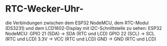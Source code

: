 # RTC-Wecker-Uhr-
die Verbindungen zwischen dem ESP32 NodeMCU, dem RTC-Modul (DS3231) und dem LCD1602-Display mit I2C-Schnittstelle zu sehen:
ESP32 NodeMCU:
GPIO 21 (SDA) -> SDA (RTC und LCD)
GPIO 22 (SCL) -> SCL (RTC und LCD)
3.3V -> VCC (RTC und LCD)
GND -> GND (RTC und LCD)
